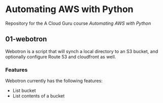 # Automating AWS with Python

Repository for the A Cloud Guru course *Automating AWS with Python*

## 01-webotron

Webotron is a script that will synch a local directory to an S3 bucket, and optionally configure Route 53 and cloudfront as well.

### Features

Webotron currently has the following features:

- List bucket
- List contents of a bucket
